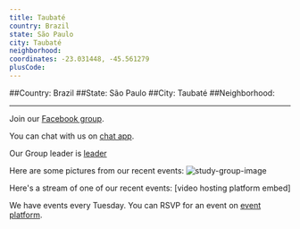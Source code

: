 ```yaml
---
title: Taubaté
country: Brazil
state: São Paulo
city: Taubaté
neighborhood: 
coordinates: -23.031448, -45.561279
plusCode:
---
```


##Country: Brazil
##State: São Paulo
##City: Taubaté
##Neighborhood: 
*****
Join our [Facebook group](https://www.facebook.com/groups/free.code.camp.taubate).

You can chat with us on [chat app]().

Our Group leader is [leader]()

Here are some pictures from our recent events:
![study-group-image]()

Here's a stream of one of our recent events:
[video hosting platform embed]

We have events every Tuesday. You can RSVP for an event on [event platform]().
